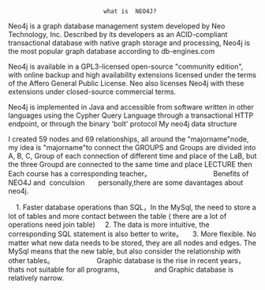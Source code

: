                                what is  NEO4J?
Neo4j is a graph database management system developed by Neo Technology, Inc. Described by its developers as an ACID-compliant transactional database with native graph storage and processing, Neo4j is the most popular graph database according to db-engines.com

Neo4j is available in a GPL3-licensed open-source "community edition", with online backup and high availability extensions licensed under the terms of the Affero General Public License. Neo also licenses Neo4j with these extensions under closed-source commercial terms.

Neo4j is implemented in Java and accessible from software written in other languages using the Cypher Query Language through a transactional HTTP endpoint, or through the binary 'bolt' protocol
                           My neo4j data structure

I created 59 nodes and 69 relationships, all around the "majorname"node, my idea is "majorname"to connect the GROUPS and Groups  are divided into A, B, C, Group of each connection of different time and place of the LaB, but the three Groupd are connected to the same time and place LECTURE then Each course has a corresponding teacher。   
                             Benefits of NEO4J and  conculsion
       personally,there are some davantages about neo4j.
     
     1. Faster database operations than SQL，In the MySql, the need to store a lot of tables and more contact between the table ( there are a lot of operations need join table)
     2. The data is more intuitive, the corresponding SQL statement is also better to write。
     3. More flexible. No matter what new data needs to be stored, they are all nodes and edges. The MySql means that the new table, but also consider the relationship with other tables。
     
                  Graphic database is the rise in recent years， thats  not suitable for all programs,
                  and Graphic database is relatively narrow.
                

